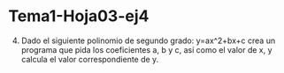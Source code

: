 # Tema1-Hoja03-ej4

4. Dado el siguiente polinomio de segundo grado: y=ax^2+bx+c crea un programa que pida los coeficientes a, b y c, así como el valor de x, y calcula el valor correspondiente de y.
